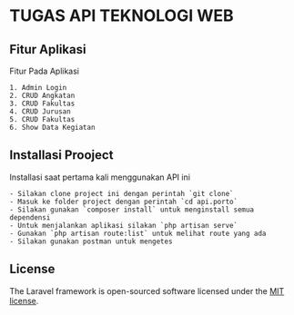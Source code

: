 # TUGAS API TEKNOLOGI WEB

## Fitur Aplikasi

Fitur Pada Aplikasi

    1. Admin Login
    2. CRUD Angkatan  
    3. CRUD Fakultas  
    4. CRUD Jurusan  
    5. CRUD Fakultas
    6. Show Data Kegiatan

## Installasi Prooject

Installasi saat pertama kali menggunakan API ini

    - Silakan clone project ini dengan perintah `git clone`
    - Masuk ke folder project dengan perintah `cd api.porto`
    - Silakan gunakan `composer install` untuk menginstall semua dependensi
    - Untuk menjalankan aplikasi silakan `php artisan serve`
    - Gunakan `php artisan route:list` untuk melihat route yang ada
    - Silakan gunakan postman untuk mengetes

## License

The Laravel framework is open-sourced software licensed under the [MIT license](https://opensource.org/licenses/MIT).
